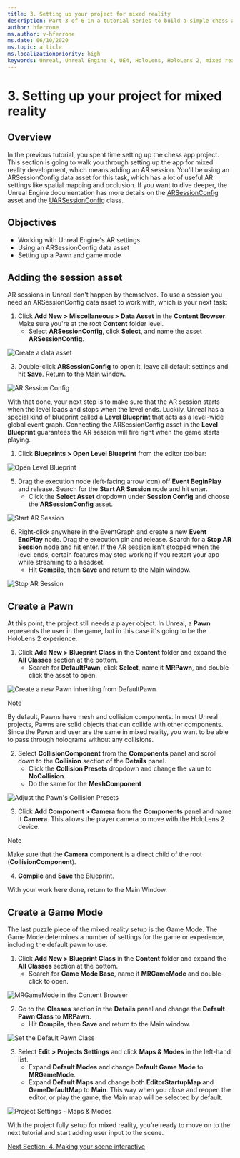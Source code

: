 ```yaml
---
title: 3. Setting up your project for mixed reality
description: Part 3 of 6 in a tutorial series to build a simple chess app using Unreal Engine 4 and the Mixed Reality Toolkit UX Tools plugin
author: hferrone
ms.author: v-hferrone
ms.date: 06/10/2020
ms.topic: article
ms.localizationpriority: high
keywords: Unreal, Unreal Engine 4, UE4, HoloLens, HoloLens 2, mixed reality, tutorial, getting started, mrtk, uxt, UX Tools, documentation, mixed reality headset, windows mixed reality headset, virtual reality headset
---
```


# 3. Setting up your project for mixed reality

## Overview

In the previous tutorial, you spent time setting up the chess app project. This section is going to walk you through setting up the app for mixed reality development, which means adding an AR session. You'll be using an ARSessionConfig data asset for this task, which has a lot of useful AR settings like spatial mapping and occlusion. If you want to dive deeper, the Unreal Engine documentation has more details on the [ARSessionConfig](https://docs.unrealengine.com/en-US/PythonAPI/class/ARSessionConfig.html) asset and the [UARSessionConfig](https://docs.unrealengine.com/en-US/API/Runtime/AugmentedReality/UARSessionConfig/index.html) class.

## Objectives
* Working with Unreal Engine's AR settings 
* Using an ARSessionConfig data asset
* Setting up a Pawn and game mode

## Adding the session asset
AR sessions in Unreal don't happen by themselves. To use a session you need an ARSessionConfig data asset to work with, which is your next task:

1. Click **Add New > Miscellaneous > Data Asset** in the **Content Browser**. Make sure you're at the root **Content** folder level. 
    * Select **ARSessionConfig**, click **Select**, and name the asset **ARSessionConfig**.

![Create a data asset](images/unreal-uxt/3-createasset.PNG)

3. Double-click **ARSessionConfig** to open it, leave all default settings and hit **Save**. Return to the Main window. 

![AR Session Config](images/unreal-uxt/3-arsessionconfig.PNG)

With that done, your next step is to make sure that the AR session starts when the level loads and stops when the level ends. Luckily, Unreal has a special kind of blueprint called a **Level Blueprint** that acts as a level-wide global event graph. Connecting the ARSessionConfig asset in the **Level Blueprint** guarantees the AR session will fire right when the game starts playing.

1. Click **Blueprints > Open Level Blueprint** from the editor toolbar: 

![Open Level Blueprint](images/unreal-uxt/3-level-blueprint.PNG)

5. Drag the execution node (left-facing arrow icon) off **Event BeginPlay** and release. Search for the **Start AR Session** node and hit enter.  
    * Click the **Select Asset** dropdown under **Session Config** and choose the **ARSessionConfig** asset. 

![Start AR Session](images/unreal-uxt/3-start-ar-session.PNG)

6. Right-click anywhere in the EventGraph and create a new **Event EndPlay** node. Drag the execution pin and release. Search for a **Stop AR Session** node and hit enter. If the AR session isn't stopped when the level ends, certain features may stop working if you restart your app while streaming to a headset. 
    * Hit **Compile**, then **Save** and return to the Main window.

![Stop AR Session](images/unreal-uxt/3-stoparsession.PNG)

## Create a Pawn
At this point, the project still needs a player object. In Unreal, a **Pawn** represents the user in the game, but in this case it's going to be the HoloLens 2 experience.

1. Click **Add New > Blueprint Class** in the **Content** folder and expand the **All Classes** section at the bottom. 
    * Search for **DefaultPawn**, click **Select**, name it **MRPawn**, and double-click the asset to open. 

![Create a new Pawn inheriting from DefaultPawn](images/unreal-uxt/3-defaultpawn.PNG)

> [!NOTE]
> By default, Pawns have mesh and collision components. In most Unreal projects, Pawns are solid objects that can collide with other components. Since the Pawn and user are the same in mixed reality, you want to be able to pass through holograms without any collisions. 

2. Select **CollisionComponent** from the **Components** panel and scroll down to the **Collision** section of the **Details** panel. 
    * Click the **Collision Presets** dropdown and change the value to **NoCollision**. 
    * Do the same for the **MeshComponent**

![Adjust the Pawn's Collision Presets](images/unreal-uxt/3-nocollision.PNG)

3. Click **Add Component > Camera** from the **Components** panel and name it **Camera**. This allows the player camera to move with the HoloLens 2 device.

> [!NOTE]
> Make sure that the **Camera** component is a direct child of the root (**CollisionComponent**).

4. **Compile** and **Save** the Blueprint.

With your work here done, return to the Main Window.

## Create a Game Mode
The last puzzle piece of the mixed reality setup is the Game Mode. The Game Mode determines a number of settings for the game or experience, including the default pawn to use.

1.	Click **Add New > Blueprint Class** in the **Content** folder and expand the **All Classes** section at the bottom. 
    * Search for **Game Mode Base**, name it **MRGameMode** and double-click to open. 

![MRGameMode in the Content Browser](images/unreal-uxt/3-gamemode.PNG)

2.	Go to the **Classes** section in the **Details** panel and change the **Default Pawn Class** to **MRPawn**. 
    * Hit **Compile**, then **Save** and return to the Main window. 

![Set the Default Pawn Class](images/unreal-uxt/3-setpawn.PNG)

3.	Select **Edit > Projects Settings** and click **Maps & Modes** in the left-hand list. 
    * Expand **Default Modes** and change **Default Game Mode** to **MRGameMode**. 
    * Expand **Default Maps** and change both **EditorStartupMap** and **GameDefaultMap** to **Main**. This way when you close and reopen the editor, or play the game, the Main map will be selected by default.

![Project Settings - Maps & Modes](images/unreal-uxt/3-mapsandmodes.PNG)

With the project fully setup for mixed reality, you're ready to move on to the next tutorial and start adding user input to the scene. 

[Next Section: 4. Making your scene interactive](unreal-uxt-ch4.md)
